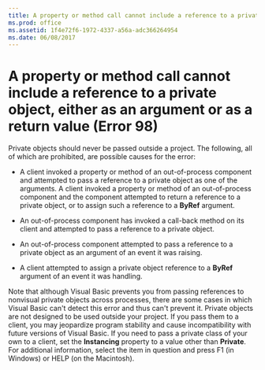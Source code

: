 ```yaml
---
title: A property or method call cannot include a reference to a private object, either as an argument or as a return value (Error 98)
ms.prod: office
ms.assetid: 1f4e72f6-1972-4337-a56a-adc366264954
ms.date: 06/08/2017
---
```



# A property or method call cannot include a reference to a private object, either as an argument or as a return value (Error 98)
Private objects should never be passed outside a project. The following, all of which are prohibited, are possible causes for the error:


- A client invoked a property or method of an out-of-process component and attempted to pass a reference to a private object as one of the arguments. A client invoked a property or method of an out-of-process component and the component attempted to return a reference to a private object, or to assign such a reference to a **ByRef** argument.
    
- An out-of-process component has invoked a call-back method on its client and attempted to pass a reference to a private object.
    
- An out-of-process component attempted to pass a reference to a private object as an argument of an event it was raising.
    
- A client attempted to assign a private object reference to a **ByRef** argument of an event it was handling.
    

Note that although Visual Basic prevents you from passing references to nonvisual private objects across processes, there are some cases in which Visual Basic can't detect this error and thus can't prevent it. Private objects are not designed to be used outside your project. If you pass them to a client, you may jeopardize program stability and cause incompatibility with future versions of Visual Basic. If you need to pass a private class of your own to a client, set the **Instancing** property to a value other than **Private**.
For additional information, select the item in question and press F1 (in Windows) or HELP (on the Macintosh).

